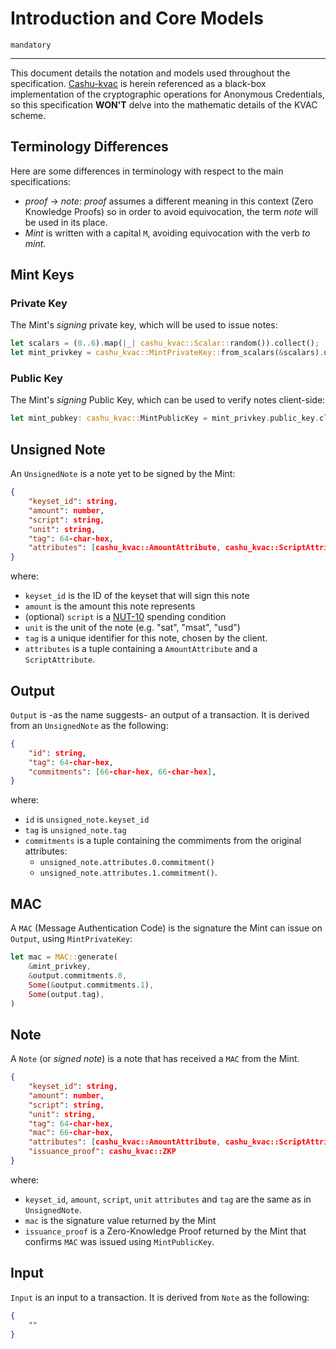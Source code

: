 # Introduction and Core Models

`mandatory`

---

This document details the notation and models used throughout the specification. [Cashu-kvac]() is herein referenced as a black-box implementation of the cryptographic operations for Anonymous Credentials, so this specification **WON'T** delve into the mathematic details of the KVAC scheme.

## Terminology Differences

Here are some differences in terminology with respect to the main specifications:

* *proof* $\rightarrow$ *note*: *proof* assumes a different meaning in this context (Zero Knowledge Proofs) so in order to avoid equivocation, the term *note* will be used in its place.
* *Mint* is written with a capital `M`, avoiding equivocation with the verb *to mint*.

## Mint Keys

### Private Key
The Mint's *signing* private key, which will be used to issue notes:
```rust
let scalars = (0..6).map(|_| cashu_kvac::Scalar::random()).collect();
let mint_privkey = cashu_kvac::MintPrivateKey::from_scalars(&scalars).unwrap();
```

### Public Key
The Mint's *signing* Public Key, which can be used to verify notes client-side:
```rust
let mint_pubkey: cashu_kvac::MintPublicKey = mint_privkey.public_key.clone();
```

## Unsigned Note
An `UnsignedNote` is a note yet to be signed by the Mint:
```json
{
    "keyset_id": string,
    "amount": number,
    "script": string,
    "unit": string,
    "tag": 64-char-hex,
    "attributes": [cashu_kvac::AmountAttribute, cashu_kvac::ScriptAttribute],
}
```

where:
* `keyset_id` is the ID of the keyset that will sign this note
* `amount` is the amount this note represents
* (optional) `script` is a [NUT-10](10.md) spending condition
* `unit` is the unit of the note (e.g. "sat", "msat", "usd")
* `tag` is a unique identifier for this note, chosen by the client.
* `attributes` is a tuple containing a `AmountAttribute` and a `ScriptAttribute`.

## Output
`Output` is -as the name suggests- an output of a transaction. It is derived from an `UnsignedNote` as the following:
```json
{
    "id": string,
    "tag": 64-char-hex,
    "commitments": [66-char-hex, 66-char-hex],
}
```

where:
* `id` is `unsigned_note.keyset_id`
* `tag` is `unsigned_note.tag`
* `commitments` is a tuple containing the commiments from the original attributes: 
  * `unsigned_note.attributes.0.commitment()`
  * `unsigned_note.attributes.1.commitment()`.

## MAC
A `MAC` (Message Authentication Code) is the signature the Mint can issue on `Output`, using `MintPrivateKey`:

```rust
let mac = MAC::generate(
    &mint_privkey,
    &output.commitments.0,
    Some(&output.commitments.1),
    Some(output.tag),
)
```

## Note

A `Note` (or *signed note*) is a note that has received a `MAC` from the Mint.

```json
{
    "keyset_id": string,
    "amount": number,
    "script": string,
    "unit": string,
    "tag": 64-char-hex,
    "mac": 66-char-hex,
    "attributes": [cashu_kvac::AmountAttribute, cashu_kvac::ScriptAttribute],
    "issuance_proof": cashu_kvac::ZKP
}
```
where:
* `keyset_id`, `amount`, `script`, `unit` `attributes` and `tag` are the same as in `UnsignedNote`.
* `mac` is the signature value returned by the Mint
* `issuance_proof` is a Zero-Knowledge Proof returned by the Mint that confirms `MAC` was issued using `MintPublicKey`.

## Input

`Input` is an input to a transaction. It is derived from `Note` as the following:

```json
{
    ""
}
```